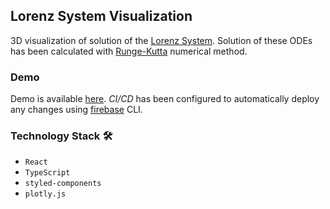 ## Lorenz System Visualization

3D visualization of solution of the [Lorenz System](https://www.cfm.brown.edu/people/dobrush/am34/Mathematica/ch3/lorenz.html). Solution of these ODEs has been calculated with [Runge-Kutta](https://en.wikipedia.org/wiki/Runge%E2%80%93Kutta_methods) numerical method.

### Demo

Demo is available [here](https://lorenz-viz.web.app/). *CI/CD* has been configured to automatically deploy any changes using [firebase](https://firebase.google.com/) CLI.

### Technology Stack :hammer_and_wrench:

- `React`
- `TypeScript`
- `styled-components`
- `plotly.js`
